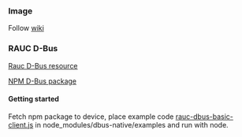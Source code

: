 ### Image
Follow [wiki](https://github.com/axians/microservicebus-yocto/wiki/Yocto-Raspberry-Pi)

### RAUC D-Bus

[Rauc D-Bus resource](https://rauc.readthedocs.io/en/latest/using.html#using-the-d-bus-api)

[NPM D-Bus package](https://www.npmjs.com/package/dbus-native)

#### Getting started
Fetch npm package to device, place example code [rauc-dbus-basic-client.js](https://github.com/axians/microservicebus-yocto/blob/feature/rauc-dbus-msb/nodejs-examples/rauc-dbus-basic-client.js) in node_modules/dbus-native/examples and run with node.

